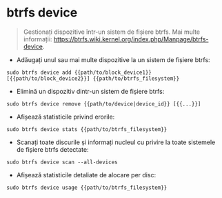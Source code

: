 # btrfs device

> Gestionați dispozitive într-un sistem de fișiere btrfs.
> Mai multe informații: <https://btrfs.wiki.kernel.org/index.php/Manpage/btrfs-device>.

- Adăugați unul sau mai multe dispozitive la un sistem de fișiere btrfs:

`sudo btrfs device add {{path/to/block_device1}} [{{path/to/block_device2}}] {{path/to/btrfs_filesystem}}`

- Elimină un dispozitiv dintr-un sistem de fișiere btrfs:

`sudo btrfs device remove {{path/to/device|device_id}} [{{...}}]`

- Afișează statisticile privind erorile:

`sudo btrfs device stats {{path/to/btrfs_filesystem}}`

- Scanați toate discurile și informați nucleul cu privire la toate sistemele de fișiere btrfs detectate:

`sudo btrfs device scan --all-devices`

- Afișează statisticile detaliate de alocare per disc:

`sudo btrfs device usage {{path/to/btrfs_filesystem}}`
